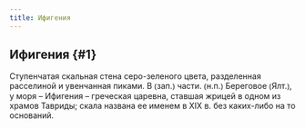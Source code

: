 ```yaml
---
title: Ифигения
---
```

## Ифигения {#1}

Ступенчатая скальная стена серо-зеленого цвета, разделенная расселиной и увенчанная пиками. В ⦅зап.⦆ части. ⦅н.п.⦆ Береговое ⦅Ялт.⦆, у моря – Ифигения – греческая царевна, ставшая жрицей в одном из храмов Тавриды; скала названа ее именем в XIX в. без каких-либо на то оснований.
